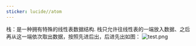 ```yaml
---
sticker: lucide//atom
---
```

栈：是一种拥有特殊的线性表数据结构.
	栈只允许往线性表的一端放入数据、之后再从这一端依次取出数据，按照先进后出，后进先出如图：
	![test.png](https://cdn.jsdelivr.net/gh/bgvioletsky/ImgBlog/Typora/202405010056855.png)

